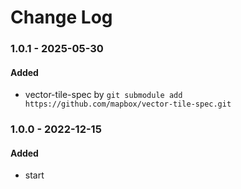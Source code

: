 # Change Log

### 1.0.1 - 2025-05-30

#### Added

-   vector-tile-spec by
    `git submodule add https://github.com/mapbox/vector-tile-spec.git`

### 1.0.0 - 2022-12-15

#### Added

-   start
